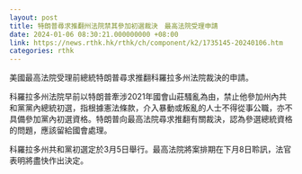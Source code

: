 ```yaml
---
layout: post
title: 特朗普尋求推翻州法院禁其參加初選裁決　最高法院受理申請
date: 2024-01-06 08:30:21.000000000 +08:00
link: https://news.rthk.hk/rthk/ch/component/k2/1735145-20240106.htm
categories: rthk
---
```


美國最高法院受理前總統特朗普尋求推翻科羅拉多州法院裁決的申請。

科羅拉多州法院早前以特朗普牽涉2021年國會山莊騷亂為由，禁止他參加州內共和黨黨內總統初選，指根據憲法條款，介入暴動或叛亂的人士不得從事公職，亦不具備參加黨內初選資格。特朗普向最高法院尋求推翻有關裁決，認為參選總統資格的問題，應該留給國會處理。

科羅拉多州共和黨初選定於3月5日舉行。最高法院將案排期在下月8日聆訊，法官表明將盡快作出決定。
